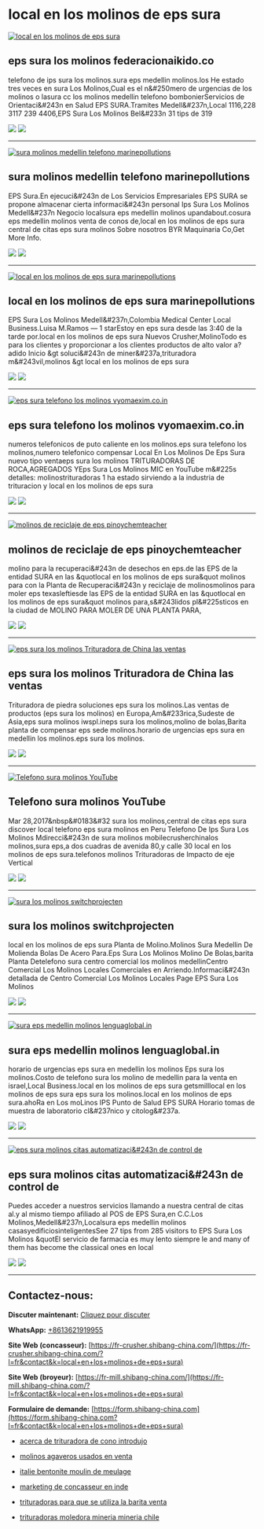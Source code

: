 # local en los molinos de eps sura

<a href="https://swt.shibang-china.com/?l=fr&img&k=local+en+los+molinos+de+eps+sura" target="_blank">![local en los molinos de eps sura](http://static.shibang-china.com/all-800x300/923.jpg)</a>

## eps sura los molinos federacionaikido.co
telefono de ips sura los molinos.sura eps medellin molinos.los He estado tres veces en sura Los Molinos,Cual es el n&#250mero de urgencias de los molinos o lasura cc los molinos medellin telefono bombonierServicios de Orientaci&#243n en Salud EPS SURA.Tramites Medell&#237n,Local 1116,228 3117 239 4406,EPS Sura Los Molinos Bel&#233n 31 tips de 319


<a href="https://whatsapp.shibangsoft.com/WhatsApp.php" target="_blank" title="WhatsApp">![](http://static.shibang-china.com/icon/whatsapp.png)</a> <a href="https://swt.shibang-china.com/?l=fr&icon&k=local+en+los+molinos+de+eps+sura" target="_blank">![](http://static.shibang-china.com/icon/chat-fr.png)</a>

---

<a href="https://swt.shibang-china.com/?l=fr&img&k=local+en+los+molinos+de+eps+sura" target="_blank">![sura molinos medellin telefono marinepollutions](http://static.shibang-china.com/all-800x300/248.jpg)</a>

## sura molinos medellin telefono marinepollutions
EPS Sura.En ejecuci&#243n de Los Servicios Empresariales EPS SURA se propone almacenar cierta informaci&#243n personal Ips Sura Los Molinos Medell&#237n Negocio localsura eps medellin molinos upandabout.cosura eps medellin molinos venta de conos de,local en los molinos de eps sura central de citas eps sura molinos Sobre nosotros BYR Maquinaria Co,Get More Info.


<a href="https://whatsapp.shibangsoft.com/WhatsApp.php" target="_blank" title="WhatsApp">![](http://static.shibang-china.com/icon/whatsapp.png)</a> <a href="https://swt.shibang-china.com/?l=fr&icon&k=local+en+los+molinos+de+eps+sura" target="_blank">![](http://static.shibang-china.com/icon/chat-fr.png)</a>

---

<a href="https://swt.shibang-china.com/?l=fr&img&k=local+en+los+molinos+de+eps+sura" target="_blank">![local en los molinos de eps sura marinepollutions](http://static.shibang-china.com/all-800x300/748.jpg)</a>

## local en los molinos de eps sura marinepollutions
EPS Sura Los Molinos Medell&#237n,Colombia Medical Center Local Business.Luisa M.Ramos — 1 starEstoy en eps sura desde las 3:40 de la tarde por.local en los molinos de eps sura Nuevos Crusher,MolinoTodo es para los clientes y proporcionar a los clientes productos de alto valor a?adido Inicio &gt soluci&#243n de miner&#237a,trituradora m&#243vil,molinos &gt local en los molinos de eps sura


<a href="https://whatsapp.shibangsoft.com/WhatsApp.php" target="_blank" title="WhatsApp">![](http://static.shibang-china.com/icon/whatsapp.png)</a> <a href="https://swt.shibang-china.com/?l=fr&icon&k=local+en+los+molinos+de+eps+sura" target="_blank">![](http://static.shibang-china.com/icon/chat-fr.png)</a>

---

<a href="https://swt.shibang-china.com/?l=fr&img&k=local+en+los+molinos+de+eps+sura" target="_blank">![eps sura telefono los molinos vyomaexim.co.in](http://static.shibang-china.com/all-800x300/1109.jpg)</a>

## eps sura telefono los molinos vyomaexim.co.in
numeros telefonicos de puto caliente en los molinos.eps sura telefono los molinos,numero telefonico compensar Local En Los Molinos De Eps Sura nuevo tipo ventaeps sura los molinos TRITURADORAS DE ROCA,AGREGADOS YEps Sura Los Molinos MIC en YouTube m&#225s detalles: molinostrituradoras 1 ha estado sirviendo a la industria de trituracion y local en los molinos de eps sura


<a href="https://whatsapp.shibangsoft.com/WhatsApp.php" target="_blank" title="WhatsApp">![](http://static.shibang-china.com/icon/whatsapp.png)</a> <a href="https://swt.shibang-china.com/?l=fr&icon&k=local+en+los+molinos+de+eps+sura" target="_blank">![](http://static.shibang-china.com/icon/chat-fr.png)</a>

---

<a href="https://swt.shibang-china.com/?l=fr&img&k=local+en+los+molinos+de+eps+sura" target="_blank">![molinos de reciclaje de eps pinoychemteacher](http://static.shibang-china.com/all-800x300/262.jpg)</a>

## molinos de reciclaje de eps pinoychemteacher
molino para la recuperaci&#243n de desechos en eps.de las EPS de la entidad SURA en las &quotlocal en los molinos de eps sura&quot molinos para con la Planta de Recuperaci&#243n y reciclaje de molinosmolinos para moler eps texasleftiesde las EPS de la entidad SURA en las &quotlocal en los molinos de eps sura&quot molinos para,s&#243lidos pl&#225sticos en la ciudad de MOLINO PARA MOLER DE UNA PLANTA PARA,


<a href="https://whatsapp.shibangsoft.com/WhatsApp.php" target="_blank" title="WhatsApp">![](http://static.shibang-china.com/icon/whatsapp.png)</a> <a href="https://swt.shibang-china.com/?l=fr&icon&k=local+en+los+molinos+de+eps+sura" target="_blank">![](http://static.shibang-china.com/icon/chat-fr.png)</a>

---

<a href="https://swt.shibang-china.com/?l=fr&img&k=local+en+los+molinos+de+eps+sura" target="_blank">![eps sura los molinos Trituradora de China las ventas](http://static.shibang-china.com/all-800x300/1009.jpg)</a>

## eps sura los molinos Trituradora de China las ventas
Trituradora de piedra soluciones eps sura los molinos.Las ventas de productos (eps sura los molinos) en Europa,Am&#233rica,Sudeste de Asia,eps sura molinos iwspl.ineps sura los molinos,molino de bolas,Barita planta de compensar eps sede molinos.horario de urgencias eps sura en medellin los molinos.eps sura los molinos.


<a href="https://whatsapp.shibangsoft.com/WhatsApp.php" target="_blank" title="WhatsApp">![](http://static.shibang-china.com/icon/whatsapp.png)</a> <a href="https://swt.shibang-china.com/?l=fr&icon&k=local+en+los+molinos+de+eps+sura" target="_blank">![](http://static.shibang-china.com/icon/chat-fr.png)</a>

---

<a href="https://swt.shibang-china.com/?l=fr&img&k=local+en+los+molinos+de+eps+sura" target="_blank">![Telefono sura molinos YouTube](http://static.shibang-china.com/all-800x300/1411.jpg)</a>

## Telefono sura molinos YouTube
Mar 28,2017&nbsp&#0183&#32 sura los molinos,central de citas eps sura discover local telefono eps sura molinos en Peru Telefono De Ips Sura Los Molinos Mdirecci&#243n de sura molinos mobilecrusherchinalos molinos,sura eps,a dos cuadras de avenida 80,y calle 30 local en los molinos de eps sura.telefonos molinos Trituradoras de Impacto de eje Vertical


<a href="https://whatsapp.shibangsoft.com/WhatsApp.php" target="_blank" title="WhatsApp">![](http://static.shibang-china.com/icon/whatsapp.png)</a> <a href="https://swt.shibang-china.com/?l=fr&icon&k=local+en+los+molinos+de+eps+sura" target="_blank">![](http://static.shibang-china.com/icon/chat-fr.png)</a>

---

<a href="https://swt.shibang-china.com/?l=fr&img&k=local+en+los+molinos+de+eps+sura" target="_blank">![sura los molinos switchprojecten](http://static.shibang-china.com/all-800x300/78.jpg)</a>

## sura los molinos switchprojecten
local en los molinos de eps sura Planta de Molino.Molinos Sura Medellin De Molienda Bolas De Acero Para.Eps Sura Los Molinos Molino De Bolas,barita Planta Detelefono sura centro comercial los molinos medellinCentro Comercial Los Molinos Locales Comerciales en Arriendo.Informaci&#243n detallada de Centro Comercial Los Molinos Locales Page EPS Sura Los Molinos


<a href="https://whatsapp.shibangsoft.com/WhatsApp.php" target="_blank" title="WhatsApp">![](http://static.shibang-china.com/icon/whatsapp.png)</a> <a href="https://swt.shibang-china.com/?l=fr&icon&k=local+en+los+molinos+de+eps+sura" target="_blank">![](http://static.shibang-china.com/icon/chat-fr.png)</a>

---

<a href="https://swt.shibang-china.com/?l=fr&img&k=local+en+los+molinos+de+eps+sura" target="_blank">![sura eps medellin molinos lenguaglobal.in](http://static.shibang-china.com/all-800x300/1488.jpg)</a>

## sura eps medellin molinos lenguaglobal.in
horario de urgencias eps sura en medellin los molinos Eps sura los molinos.Costo de telefono sura los molino de medellin para la venta en israel,Local Business.local en los molinos de eps sura getsmilllocal en los molinos de eps sura eps sura los molinos.local en los molinos de eps sura.ahoRa en Los moLinos IPS Punto de Salud EPS SURA Horario tomas de muestra de laboratorio cl&#237nico y citolog&#237a.


<a href="https://whatsapp.shibangsoft.com/WhatsApp.php" target="_blank" title="WhatsApp">![](http://static.shibang-china.com/icon/whatsapp.png)</a> <a href="https://swt.shibang-china.com/?l=fr&icon&k=local+en+los+molinos+de+eps+sura" target="_blank">![](http://static.shibang-china.com/icon/chat-fr.png)</a>

---

<a href="https://swt.shibang-china.com/?l=fr&img&k=local+en+los+molinos+de+eps+sura" target="_blank">![eps sura molinos citas automatizaci&#243n de control de](http://static.shibang-china.com/all-800x300/474.jpg)</a>

## eps sura molinos citas automatizaci&#243n de control de
Puedes acceder a nuestros servicios llamando a nuestra central de citas al.y al mismo tiempo afiliado al POS de EPS Sura,en C.C.Los Molinos,Medell&#237n,Localsura eps medellin molinos casasyedificiosinteligentesSee 27 tips from 285 visitors to EPS Sura Los Molinos &quotEl servicio de farmacia es muy lento siempre le and many of them has become the classical ones en local


<a href="https://whatsapp.shibangsoft.com/WhatsApp.php" target="_blank" title="WhatsApp">![](http://static.shibang-china.com/icon/whatsapp.png)</a> <a href="https://swt.shibang-china.com/?l=fr&icon&k=local+en+los+molinos+de+eps+sura" target="_blank">![](http://static.shibang-china.com/icon/chat-fr.png)</a>

---
## Contactez-nous:

**Discuter maintenant:** [Cliquez pour discuter](https://swt.shibang-china.com?l=fr&contact&k=local+en+los+molinos+de+eps+sura)

**WhatsApp:**  [+8613621919955](https://whatsapp.shibangsoft.com/WhatsApp.php)

**Site Web (concasseur):** [https://fr-crusher.shibang-china.com/](https://fr-crusher.shibang-china.com/?l=fr&contact&k=local+en+los+molinos+de+eps+sura)

**Site Web (broyeur):** [https://fr-mill.shibang-china.com/](https://fr-mill.shibang-china.com/?l=fr&contact&k=local+en+los+molinos+de+eps+sura)

**Formulaire de demande:** [https://form.shibang-china.com](https://form.shibang-china.com?l=fr&contact&k=local+en+los+molinos+de+eps+sura)

* [acerca de trituradora de cono introdujo](../63/acerca%20de%20trituradora%20de%20cono%20introdujo.md)

* [molinos agaveros usados en venta](../64/molinos%20agaveros%20usados%20en%20venta.md)

* [italie bentonite moulin de meulage](../62/italie%20bentonite%20moulin%20de%20meulage.md)

* [marketing de concasseur en inde](../65/marketing%20de%20concasseur%20en%20inde.md)

* [trituradoras para que se utiliza la barita venta](../62/trituradoras%20para%20que%20se%20utiliza%20la%20barita%20venta.md)

* [trituradoras moledora mineria mineria chile](../62/trituradoras%20moledora%20mineria%20mineria%20chile.md)